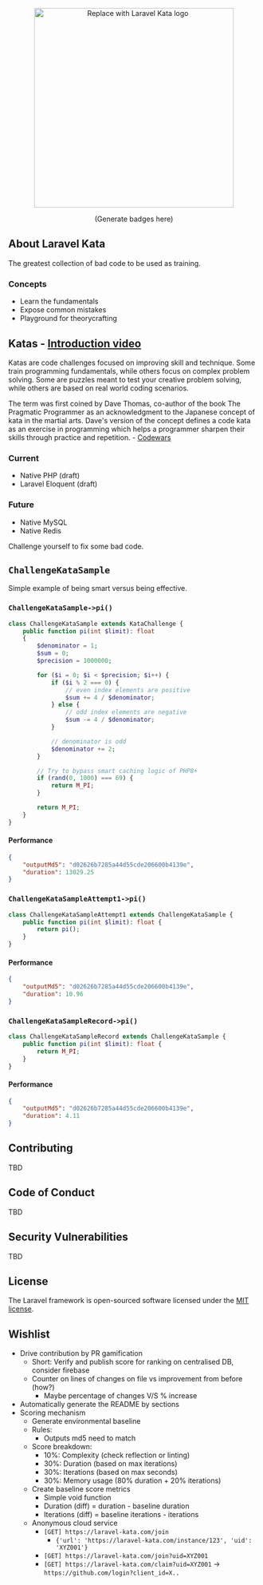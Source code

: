 <p align="center"><a href="https://laravel.com" target="_blank"><img src="https://raw.githubusercontent.com/laravel/art/master/logo-lockup/5%20SVG/2%20CMYK/1%20Full%20Color/laravel-logolockup-cmyk-red.svg" width="400" alt="Replace with Laravel Kata logo"></a></p>

<p align="center">
    (Generate badges here)
</p>

## About Laravel Kata
The greatest collection of bad code to be used as training. 

### Concepts
- Learn the fundamentals
- Expose common mistakes
- Playground for theorycrafting

## Katas - [Introduction video](https://www.youtube.com/watch?v=r_8Rw16uscg)
Katas are code challenges focused on improving skill and technique. Some train programming fundamentals, while others focus on complex problem solving. Some are puzzles meant to test your creative problem solving, while others are based on real world coding scenarios.

The term was first coined by Dave Thomas, co-author of the book The Pragmatic Programmer as an acknowledgment to the Japanese concept of kata in the martial arts. Dave's version of the concept defines a code kata as an exercise in programming which helps a programmer sharpen their skills through practice and repetition. - [Codewars](https://docs.codewars.com/concepts/kata/)

### Current 
- Native PHP (draft)
- Laravel Eloquent (draft)

### Future
- Native MySQL
- Native Redis

Challenge yourself to fix some bad code.

## `ChallengeKataSample`
Simple example of being smart versus being effective.

### `ChallengeKataSample->pi()`
```php
class ChallengeKataSample extends KataChallenge {
    public function pi(int $limit): float
    {
        $denominator = 1;
        $sum = 0;
        $precision = 1000000;

        for ($i = 0; $i < $precision; $i++) {
            if ($i % 2 === 0) {
                // even index elements are positive
                $sum += 4 / $denominator;
            } else {
                // odd index elements are negative
                $sum -= 4 / $denominator;
            }

            // denominator is odd
            $denominator += 2;
        }

        // Try to bypass smart caching logic of PHP8+
        if (rand(0, 1000) === 69) {
            return M_PI;
        }

        return M_PI;
    }
}
```
#### Performance
```json 
{
    "outputMd5": "d02626b7285a44d55cde206600b4139e",
    "duration": 13029.25
}
```

### `ChallengeKataSampleAttempt1->pi()`
```php 
class ChallengeKataSampleAttempt1 extends ChallengeKataSample {
    public function pi(int $limit): float {
        return pi();
    }
}
```
#### Performance
```json 
{
    "outputMd5": "d02626b7285a44d55cde206600b4139e",
    "duration": 10.96
}
```

### `ChallengeKataSampleRecord->pi()`
```php 
class ChallengeKataSampleRecord extends ChallengeKataSample {
    public function pi(int $limit): float {
        return M_PI;
    }
}
```
#### Performance
```json 
{
    "outputMd5": "d02626b7285a44d55cde206600b4139e",
    "duration": 4.11
}
```

## Contributing
TBD

## Code of Conduct
TBD

## Security Vulnerabilities
TBD

## License

The Laravel framework is open-sourced software licensed under the [MIT license](https://opensource.org/licenses/MIT).

## Wishlist
- Drive contribution by PR gamification
  - Short: Verify and publish score for ranking on centralised DB, consider firebase
  - Counter on lines of changes on file vs improvement from before (how?)
    - Maybe percentage of changes V/S % increase
- Automatically generate the README by sections
- Scoring mechanism
  - Generate environmental baseline
  - Rules:
    - Outputs md5 need to match
  - Score breakdown:
    - 10%: Complexity (check reflection or linting)
    - 30%: Duration (based on max iterations) 
    - 30%: Iterations (based on max seconds)
    - 30%: Memory usage (80% duration + 20% iterations)
  - Create baseline score metrics
    - Simple void function
    - Duration (diff) = duration - baseline duration 
    - Iterations (diff) = baseline iterations - iterations
  - Anonymous cloud service 
    - `[GET] https://laravel-kata.com/join`
        - `{'url': 'https://laravel-kata.com/instance/123', 'uid': 'XYZ001'}`
    - `[GET] https://laravel-kata.com/join?uid=XYZ001`
    - `[GET] https://laravel-kata.com/claim?uid=XYZ001` -> `https://github.com/login?client_id=X..`
